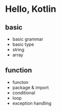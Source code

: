 # Hello, Kotlin

## basic
- basic grammar
- basic type
- string
- array

## function
- functon
- package & import
- conditional
- loop
- exception handling